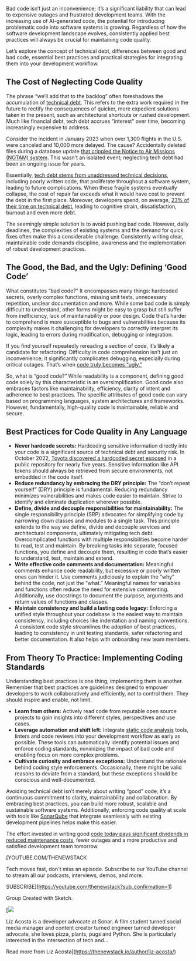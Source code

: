 Bad code isn’t just an inconvenience; it’s a significant liability that can lead to expensive outages and frustrated development teams. With the increasing use of AI-generated code, the potential for introducing problematic code into software systems is growing. Regardless of how the software development landscape evolves, consistently applied best practices will always be crucial for maintaining code quality.

Let’s explore the concept of technical debt, differences between good and bad code, essential best practices and practical strategies for integrating them into your development workflow.

## The Cost of Neglecting Code Quality

The phrase “we’ll add that to the backlog” often foreshadows the accumulation of [technical debt](https://www.sonarsource.com/learn/technical-debt/). This refers to the extra work required in the future to rectify the consequences of quicker, more expedient solutions taken in the present, such as architectural shortcuts or rushed development. Much like financial debt, tech debt accrues “interest” over time, becoming increasingly expensive to address.

Consider the incident in January 2023 when over 1,300 flights in the U.S. were canceled and 10,000 more delayed. The cause? Accidentally deleted files during a database update [that crippled the Notice to Air Missions (NOTAM) system](https://www.cnbc.com/2023/01/11/faa-orders-airlines-to-pause-departures-until-9-am-et-after-system-outage.html). This wasn’t an isolated event; neglecting tech debt had been an ongoing issue for years.

Essentially,  [tech debt stems from unaddressed technical decisions](https://thenewstack.io/technical-debt-continues-to-mount-heres-how-to-solve-it/), including poorly written code, that proliferate throughout a software system, leading to future complications. When these fragile systems eventually collapse, the cost of repair far exceeds what it would have cost to prevent the debt in the first place. Moreover, developers spend, on average, [23% of their time on technical debt](https://dl.acm.org/doi/10.1145/3194164.3194178), leading to cognitive strain, dissatisfaction, burnout and even more debt.

The seemingly simple solution is to avoid pushing bad code. However, daily deadlines, the complexities of existing systems and the demand for quick fixes often make this a considerable challenge. Consistently writing clear, maintainable code demands discipline, awareness and the implementation of robust development practices.

## **The Good, the Bad, and the Ugly: Defining ‘Good Code’**

What constitutes “bad code?” It encompasses many things: hardcoded secrets, overly complex functions, missing unit tests, unnecessary repetition, unclear documentation and more. While some bad code is simply difficult to understand, other forms might be easy to grasp but still suffer from inefficiency, lack of maintainability or poor design. Code that’s harder to comprehend is more susceptible to bugs and vulnerabilities because its complexity makes it challenging for developers to correctly interpret its logic, leading to errors during modification, debugging or integration.

If you find yourself repeatedly rereading a section of code, it’s likely a candidate for refactoring. Difficulty in code comprehension isn’t just an inconvenience; it significantly complicates debugging, especially during critical outages. That’s when [code truly becomes “ugly.”](https://thenewstack.io/code-quality-becomes-even-more-vital-in-the-ai-era/)

So, what is “good code?” While readability is a component, defining good code solely by this characteristic is an oversimplification. Good code also embraces factors like maintainability, efficiency, clarity of intent and adherence to best practices. The specific attributes of good code can vary based on programming languages, system architectures and frameworks. However, fundamentally, high-quality code is maintainable, reliable and secure.

## **Best Practices for Code Quality in Any Language**

* **Never hardcode secrets:** Hardcoding sensitive information directly into your code is a significant source of technical debt and security risk. In October 2022, [Toyota discovered a hardcoded secret exposed](https://nhimg.org/toyota-breach) in a public repository for nearly five years. Sensitive information like API tokens should always be retrieved from secure environments, not embedded in the code itself.
* **Reduce redundancy by embracing the DRY principle:** The “don’t repeat yourself” (DRY) principle is fundamental. Reducing redundancy minimizes vulnerabilities and makes code easier to maintain. Strive to identify and eliminate duplication wherever possible.
* **Define, divide and decouple responsibilities for maintainability:** The single responsibility principle (SRP) advocates for simplifying code by narrowing down classes and modules to a single task. This principle extends to the way we define, divide and decouple services and architectural components, ultimately mitigating tech debt. Overcomplicated functions with multiple responsibilities become harder to read, test and maintain. By breaking tasks into separate, focused functions, you define and decouple them, resulting in code that’s easier to understand, test, maintain and extend.
* **Write effective code comments and documentation:** Meaningful comments enhance code readability, but excessive or poorly written ones can hinder it. Use comments judiciously to explain the “why” behind the code, not just the “what.” Meaningful names for variables and functions often reduce the need for extensive commenting. Additionally, use docstrings to document the purpose, arguments and return values of functions and classes.
* **Maintain consistency and build a lasting code legacy:** Enforcing a unified style throughout your codebase is the easiest way to maintain consistency, including choices like indentation and naming conventions. A consistent code style streamlines the adoption of best practices, leading to consistency in unit testing standards, safer refactoring and better documentation. It also helps with onboarding new team members.

## **From Theory To Practice: Implementing Coding Standards**

Understanding best practices is one thing; implementing them is another. Remember that best practices are guidelines designed to empower developers to work collaboratively and efficiently, not to control them. They should inspire and enable, not limit.

* **Learn from others:** Actively read code from reputable open source projects to gain insights into different styles, perspectives and use cases.
* **Leverage automation and shift left:** Integrate [static code analysis](https://thenewstack.io/level-up-your-software-quality-with-static-code-analysis/) tools, linters and code reviews into your development workflow as early as possible. These tools can automatically identify potential issues and enforce coding standards, minimizing the impact of bad code and enabling focus on more complex problems.
* **Cultivate curiosity and embrace exceptions:** Understand the rationale behind coding style enforcements. Occasionally, there might be valid reasons to deviate from a standard, but these exceptions should be conscious and well-documented.

Avoiding technical debt isn’t merely about writing “good” code; it’s a continuous commitment to clarity, maintainability and collaboration. By embracing best practices, you can build more robust, scalable and sustainable software systems. Additionally, enforcing code quality at scale with tools like [SonarQube](https://www.sonarsource.com/products/sonarqube/) that integrate seamlessly with existing development pipelines helps make this easier.

The effort invested in writing good [code today pays significant dividends in reduced maintenance costs](https://thenewstack.io/unraveling-the-costs-of-bad-code-in-software-development/), fewer outages and a more productive and satisfied development team tomorrow.

[YOUTUBE.COM/THENEWSTACK

Tech moves fast, don't miss an episode. Subscribe to our YouTube
channel to stream all our podcasts, interviews, demos, and more.

SUBSCRIBE](https://youtube.com/thenewstack?sub_confirmation=1)

Group
Created with Sketch.

[![](https://thenewstack.io/wp-content/uploads/2025/06/f21d05a1-cropped-18fc4bb4-liz-acosta-600x600.jpeg)

Liz Acosta is a developer advocate at Sonar. A film student turned social media manager and content creator turned engineer turned developer advocate, she loves pizza, plants, pugs and Python. She is particularly interested in the intersection of tech and...

Read more from Liz Acosta](https://thenewstack.io/author/liz-acosta/)